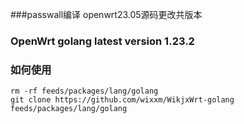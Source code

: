 ###passwall编译 openwrt23.05源码更改共版本

### OpenWrt golang latest version 1.23.2  

### 如何使用 

```shell
rm -rf feeds/packages/lang/golang
git clone https://github.com/wixxm/WikjxWrt-golang feeds/packages/lang/golang
```

```
